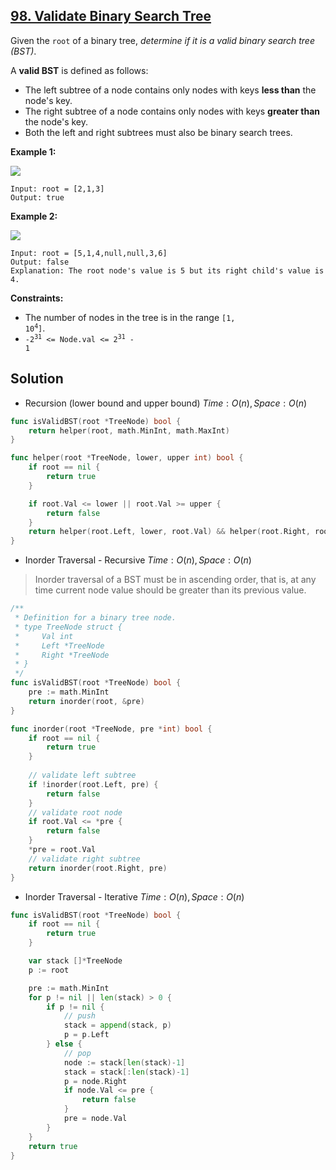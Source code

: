 ## [98. Validate Binary Search Tree](https://leetcode.com/problems/validate-binary-search-tree/)


Given the `root` of a binary tree, _determine if it is a valid binary search tree (BST)_.

A **valid BST** is defined as follows:

*   The left subtree of a node contains only nodes with keys **less than** the node's key.
*   The right subtree of a node contains only nodes with keys **greater than** the node's key.
*   Both the left and right subtrees must also be binary search trees.

**Example 1:**

![](https://assets.leetcode.com/uploads/2020/12/01/tree1.jpg)

```
Input: root = [2,1,3]
Output: true
```

**Example 2:**

![](https://assets.leetcode.com/uploads/2020/12/01/tree2.jpg)

```
Input: root = [5,1,4,null,null,3,6]
Output: false
Explanation: The root node's value is 5 but its right child's value is 4.
```

**Constraints:**

*   The number of nodes in the tree is in the range <code>[1, 10<sup>4</sup>]</code>.
*   <code>-2<sup>31</sup> <= Node.val <= 2<sup>31</sup> - 1</code>



## Solution

- Recursion (lower bound and upper bound) 	$Time: O(n), Space: O(n)$ 

```go
func isValidBST(root *TreeNode) bool {
	return helper(root, math.MinInt, math.MaxInt)
}

func helper(root *TreeNode, lower, upper int) bool {
	if root == nil {
		return true
	}

	if root.Val <= lower || root.Val >= upper {
		return false
	}
	return helper(root.Left, lower, root.Val) && helper(root.Right, root.Val, upper)
}
```



- Inorder Traversal - Recursive	$Time: O(n), Space: O(n)$ 

> Inorder traversal of a BST must be in ascending order, that is, at any time current node value should be greater than its previous value.

```go
/**
 * Definition for a binary tree node.
 * type TreeNode struct {
 *     Val int
 *     Left *TreeNode
 *     Right *TreeNode
 * }
 */
func isValidBST(root *TreeNode) bool {
    pre := math.MinInt
    return inorder(root, &pre)
}

func inorder(root *TreeNode, pre *int) bool {
    if root == nil {
        return true
    }
    
    // validate left subtree
    if !inorder(root.Left, pre) {
        return false
    }
    // validate root node
    if root.Val <= *pre {
        return false
    }
    *pre = root.Val
    // validate right subtree
    return inorder(root.Right, pre)
}
```

- Inorder Traversal - Iterative	$Time: O(n), Space: O(n)$ 

```go
func isValidBST(root *TreeNode) bool {
	if root == nil {
		return true
	}

	var stack []*TreeNode
	p := root

	pre := math.MinInt
	for p != nil || len(stack) > 0 {
		if p != nil {
			// push
			stack = append(stack, p)
			p = p.Left
		} else {
			// pop
			node := stack[len(stack)-1]
			stack = stack[:len(stack)-1]
			p = node.Right
			if node.Val <= pre {
				return false
			}
			pre = node.Val
		}
	}
	return true
}
```


